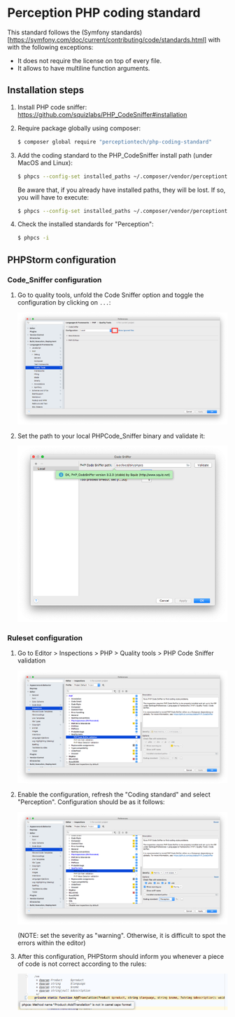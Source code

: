 # Perception PHP coding standard

This standard follows the (Symfony standards)[https://symfony.com/doc/current/contributing/code/standards.html] with
with the following exceptions:

- It does not require the license on top of every file.
- It allows to have multiline function arguments.

## Installation steps

1. Install PHP code sniffer: https://github.com/squizlabs/PHP_CodeSniffer#installation
2. Require package globally using composer:

    ```bash
    $ composer global require "perceptiontech/php-coding-standard"
    ```

3. Add the coding standard to the PHP_CodeSniffer install path (under MacOS and Linux):

    ```bash
    $ phpcs --config-set installed_paths ~/.composer/vendor/perceptiontech/php-coding-standard
    ```
    
    Be aware that, if you already have installed paths, they will be lost. If so, you will have to execute:
    
    ```bash
    $ phpcs --config-set installed_paths ~/.composer/vendor/perceptiontech/php-coding-standard,/path/to/already/insatlled/standard/
    ```

4. Check the installed standards for "Perception":

    ```bash
    $ phpcs -i
    ```

## PHPStorm configuration

### Code_Sniffer configuration

1. Go to quality tools, unfold the Code Sniffer option and toggle the configuration by clicking on `...`:

    ![PHPStorm CodeSniffer configuration](/img/img-01.png)

2. Set the path to your local PHPCode_Sniffer binary and validate it:

    ![PHPStorm CodeSniffer binary](/img/img-02.png)

### Ruleset configuration

1. Go to Editor > Inspections > PHP > Quality tools > PHP Code Sniffer validation

    ![PHPStorm CodeSniffer insepctions](/img/img-03.png)

2. Enable the configuration, refresh the "Coding standard" and select "Perception". Configuration should be as it follows:

    ![PHPStorm CodeSniffer insepctions](/img/img-04.png)
    
    (NOTE: set the severity as "warning". Otherwise, it is difficult to spot the errors within the editor)

3. After this configuration, PHPStorm should inform you whenever a piece of code is not correct according to the rules:

    ![PHPStorm CodeSniffer insepctions](/img/img-05.png)